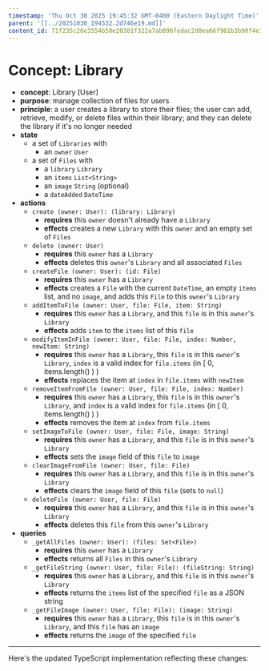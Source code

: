 ```yaml
---
timestamp: 'Thu Oct 30 2025 19:45:32 GMT-0400 (Eastern Daylight Time)'
parent: '[[../20251030_194532.2d746e19.md]]'
content_id: 71f235c26e3554b50e20301f322a7ab896fedac2d0ea66f981b3b90f4e135953
---
```


# Concept: Library

* **concept**: Library \[User]
* **purpose**: manage collection of files for users
* **principle**: a user creates a library to store their files; the user can add, retrieve, modify, or delete files within their library; and they can delete the library if it's no longer needed
* **state**
  * a set of `Libraries` with
    * an `owner` `User`
  * a set of `Files` with
    * a `library` `Library`
    * an `items` `List<String>`
    * an `image` `String` (optional)
    * a `dateAdded` `DateTime`
* **actions**
  * `create (owner: User): (library: Library)`
    * **requires** this `owner` doesn't already have a `Library`
    * **effects** creates a new `Library` with this `owner` and an empty set of `Files`
  * `delete (owner: User)`
    * **requires** this `owner` has a `Library`
    * **effects** deletes this `owner`'s `Library` and all associated `Files`
  * `createFile (owner: User): (id: File)`
    * **requires** this `owner` has a `Library`
    * **effects** creates a `File` with the current `DateTime`, an empty `items` list, and no `image`, and adds this `File` to this `owner`'s `Library`
  * `addItemToFile (owner: User, file: File, item: String)`
    * **requires** this `owner` has a `Library`, and this `file` is in this `owner`'s `Library`
    * **effects** adds `item` to the `items` list of this `file`
  * `modifyItemInFile (owner: User, file: File, index: Number, newItem: String)`
    * **requires** this `owner` has a `Library`, this `file` is in this `owner`'s `Library`, `index` is a valid index for `file.items` (in \[ 0, items.length() ) )
    * **effects** replaces the item at `index` in `file.items` with `newItem`
  * `removeItemFromFile (owner: User, file: File, index: Number)`
    * **requires** this `owner` has a `Library`, this `file` is in this `owner`'s `Library`, and `index` is a valid index for `file.items` (in \[ 0, items.length() ) )
    * **effects** removes the item at `index` from `file.items`
  * `setImageToFile (owner: User, file: File, image: String)`
    * **requires** this `owner` has a `Library`, and this `file` is in this `owner`'s `Library`
    * **effects** sets the `image` field of this `file` to `image`
  * `clearImageFromFile (owner: User, file: File)`
    * **requires** this `owner` has a `Library`, and this `file` is in this `owner`'s `Library`
    * **effects** clears the `image` field of this `file` (sets to `null`)
  * `deleteFile (owner: User, file: File)`
    * **requires** this `owner` has a `Library`, and this `file` is in this `owner`'s `Library`
    * **effects** deletes this `file` from this `owner`'s `Library`
* **queries**
  * `_getAllFiles (owner: User): (files: Set<File>)`
    * **requires** this `owner` has a `Library`
    * **effects** returns all `Files` in this `owner`'s `Library`
  * `_getFileString (owner: User, file: File): (fileString: String)`
    * **requires** this `owner` has a `Library`, and this `file` is in this `owner`'s `Library`
    * **effects** returns the `items` list of the specified `file` as a JSON string
  * `_getFileImage (owner: User, file: File): (image: String)`
    * **requires** this `owner` has a `Library`, this `file` is in this `owner`'s `Library`, and this `file` has an `image`
    * **effects** returns the `image` of the specified `file`

***

Here's the updated TypeScript implementation reflecting these changes:
